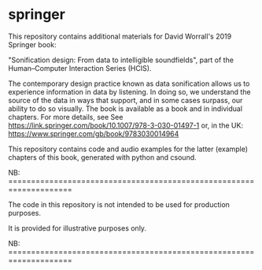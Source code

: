 # springer
This repository contains additional materials for David Worrall's 2019 Springer book: 

"Sonification design: From data to intelligible soundfields", part of the Human–Computer Interaction Series (HCIS). 

The contemporary design practice known as data sonification allows us to experience information in data by listening.
In doing so, we understand the source of the data in ways that support, and in some cases surpass, our ability to do so visually.
The book is available as a book and in individual chapters.  For more details, see
See https://link.springer.com/book/10.1007/978-3-030-01497-1
or, in the UK: https://www.springer.com/gb/book/9783030014964

This repository contains code and audio examples for the latter (example) chapters of this book, generated with python and csound.

NB: ==================================================================== 

The code in this repository is not intended to be used for production purposes.

It is provided for illustrative purposes only.


NB: ====================================================================
